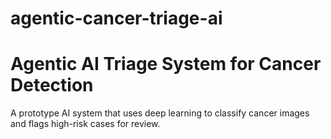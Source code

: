 # agentic-cancer-triage-ai
# Agentic AI Triage System for Cancer Detection

A prototype AI system that uses deep learning to classify cancer images and flags high-risk cases for review.
